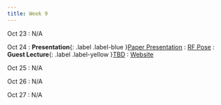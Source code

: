 ```yaml
---
title: Week 9
---
```


Oct 23
: N/A

Oct 24
: **Presentation**{: .label .label-blue }[Paper Presentation](#)
  : [RF Pose](/CSE610_Fall_2023/assets/paper/rfpose3D.pdf)
: **Guest Lecture**{: .label .label-yellow }[TBD](#)
  : [Website]()

Oct 25
: N/A

Oct 26
: N/A

Oct 27
: N/A
